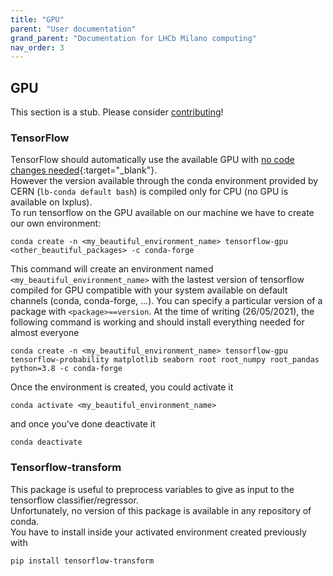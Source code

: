 ```yaml
---
title: "GPU"
parent: "User documentation"
grand_parent: "Documentation for LHCb Milano computing"
nav_order: 3
---
```


## GPU

This section is a stub. Please consider [contributing](https://github.com/LHCb-Milano/LHCb-MI-Computing)!

### TensorFlow

TensorFlow should automatically use the available GPU with [no code changes needed](https://www.tensorflow.org/guide/gpu){:target="_blank"}.  
However the version available through the conda environment provided by CERN (`lb-conda default bash`) is compiled only for CPU (no GPU is available on lxplus).  
To run tensorflow on the GPU available on our machine we have to create our own environment:
```
conda create -n <my_beautiful_environment_name> tensorflow-gpu <other_beautiful_packages> -c conda-forge
```
This command will create an environment named `<my_beautiful_environment_name>` with the lastest version of tensorflow compiled for GPU compatible with your system available on default channels (conda, conda-forge, ...). You can specify a particular version of a package with `<package>==version`.
At the time of writing (26/05/2021), the following command is working and should install everything needed for almost everyone
```
conda create -n <my_beautiful_environment_name> tensorflow-gpu tensorflow-probability matplotlib seaborn root root_numpy root_pandas python=3.8 -c conda-forge
```
Once the environment is created, you could activate it
```
conda activate <my_beautiful_environment_name>
```
and once you've done deactivate it
```
conda deactivate
```

### Tensorflow-transform

This package is useful to preprocess variables to give as input to the tensorflow classifier/regressor.  
Unfortunately, no version of this package is available in any repository of conda.  
You have to install inside your activated environment created previously with
```
pip install tensorflow-transform
```

